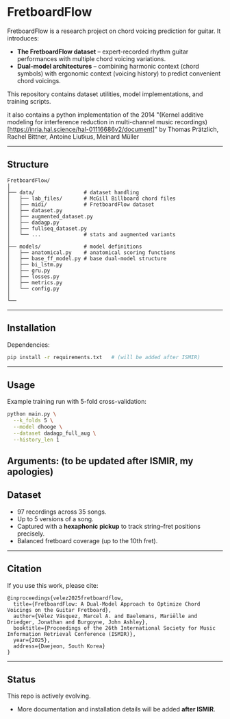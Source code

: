 # FretboardFlow

FretboardFlow is a research project on chord voicing prediction for guitar.
It introduces:

* **The FretboardFlow dataset** – expert-recorded rhythm guitar performances with multiple chord voicing variations.
* **Dual-model architectures** – combining harmonic context (chord symbols) with ergonomic context (voicing history) to predict convenient chord voicings.

This repository contains dataset utilities, model implementations, and training scripts.

it also contains a python implementation of the 2014 "(Kernel additive modeling for interference reduction in
multi-channel music recordings)[https://inria.hal.science/hal-01116686v2/document]" by Thomas Prätzlich, Rachel Bittner, Antoine Liutkus, Meinard Müller

---

## Structure

```
FretboardFlow/
│
├── data/                # dataset handling
│   ├── lab_files/       # McGill Billboard chord files
│   ├── midi/            # FretboardFlow dataset
│   ├── dataset.py
│   ├── augmented_dataset.py
│   ├── dadagp.py
│   ├── fullseq_dataset.py
│   └── ...              # stats and augmented variants
│
├── models/              # model definitions
│   ├── anatomical.py    # anatomical scoring functions
│   ├── base_ff_model.py # base dual-model structure
│   ├── bi_lstm.py
│   ├── gru.py
│   ├── losses.py
│   ├── metrics.py
│   └── config.py
│
└── 
```

---

## Installation

Dependencies:

```bash
pip install -r requirements.txt   # (will be added after ISMIR)
```

---

## Usage

Example training run with 5-fold cross-validation:

```bash
python main.py \
  --k_folds 5 \
  --model dhooge \
  --dataset dadagp_full_aug \
  --history_len 1
```

Arguments:
(to be updated after ISMIR, my apologies)
---

## Dataset

* 97 recordings across 35 songs.
* Up to 5 versions of a song.
* Captured with a **hexaphonic pickup** to track string–fret positions precisely.
* Balanced fretboard coverage (up to the 10th fret).

---

## Citation

If you use this work, please cite:

```
@inproceedings{velez2025fretboardflow,
  title={FretboardFlow: A Dual-Model Approach to Optimize Chord Voicings on the Guitar Fretboard},
  author={Vélez Vásquez, Marcel A. and Baelemans, Mariëlle and Driedger, Jonathan and Burgoyne, John Ashley},
  booktitle={Proceedings of the 26th International Society for Music Information Retrieval Conference (ISMIR)},
  year={2025},
  address={Daejeon, South Korea}
}
```

---

## Status

This repo is actively evolving.

* More documentation and installation details will be added **after ISMIR**.
